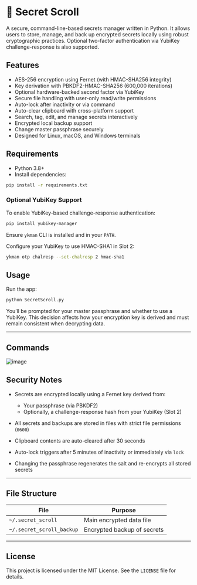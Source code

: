 # 📜 Secret Scroll

A secure, command-line-based secrets manager written in Python. It allows users to store, manage, and back up encrypted secrets locally using robust cryptographic practices. Optional two-factor authentication via YubiKey challenge-response is also supported.

## Features

* AES-256 encryption using Fernet (with HMAC-SHA256 integrity)
* Key derivation with PBKDF2-HMAC-SHA256 (600,000 iterations)
* Optional hardware-backed second factor via YubiKey
* Secure file handling with user-only read/write permissions
* Auto-lock after inactivity or via command
* Auto-clear clipboard with cross-platform support
* Search, tag, edit, and manage secrets interactively
* Encrypted local backup support
* Change master passphrase securely
* Designed for Linux, macOS, and Windows terminals

## Requirements

* Python 3.8+
* Install dependencies:

```bash
pip install -r requirements.txt
```

### Optional YubiKey Support

To enable YubiKey-based challenge-response authentication:

```bash
pip install yubikey-manager
```

Ensure `ykman` CLI is installed and in your `PATH`.

Configure your YubiKey to use HMAC-SHA1 in Slot 2:

```bash
ykman otp chalresp --set-chalresp 2 hmac-sha1
```


## Usage

Run the app:

```bash
python SecretScroll.py
```

You’ll be prompted for your master passphrase and whether to use a YubiKey. This decision affects how your encryption key is derived and must remain consistent when decrypting data.

---

## Commands

![image](https://github.com/user-attachments/assets/f0360738-7c20-4039-896e-0afde13706bc)

## Security Notes

* Secrets are encrypted locally using a Fernet key derived from:

  * Your passphrase (via PBKDF2)
  * Optionally, a challenge-response hash from your YubiKey (Slot 2)
* All secrets and backups are stored in files with strict file permissions (`0600`)
* Clipboard contents are auto-cleared after 30 seconds
* Auto-lock triggers after 5 minutes of inactivity or immediately via `lock`
* Changing the passphrase regenerates the salt and re-encrypts all stored secrets

---

## File Structure

| File                      | Purpose                     |
| ------------------------- | --------------------------- |
| `~/.secret_scroll`        | Main encrypted data file    |
| `~/.secret_scroll_backup` | Encrypted backup of secrets |

---

## License

This project is licensed under the MIT License. See the `LICENSE` file for details.
